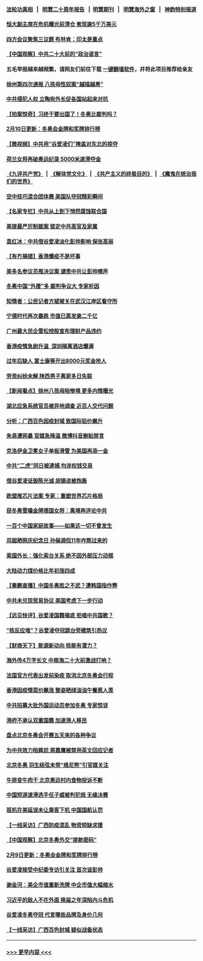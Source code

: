 #### [法轮功真相](https://github.com/gfw-breaker/truth/blob/master/README.md?t=0) &nbsp;&nbsp;|&nbsp;&nbsp; [明慧二十周年报告](https://github.com/gfw-breaker/mh-reports/blob/master/README.md?t=0) &nbsp;&nbsp;|&nbsp;&nbsp;[明慧期刊](https://github.com/gfw-breaker/mh-qikan) &nbsp;&nbsp;|&nbsp;&nbsp; [明慧海外之窗](https://github.com/gfw-breaker/mh-news/blob/master/README.md?t=0) &nbsp;&nbsp;|&nbsp;&nbsp; [神韵特别报道](https://github.com/gfw-breaker/mh-news/blob/master/shenyun.md?t=0)
#### [恒大副主席在危机曝光前清仓 套现逾5千万美元](../pages/nsc413/n13568985.md?t=02110801) 
#### [四方会议聚焦三议题 布林肯：印太是重点](../pages/nsc413/n13569028.md?t=02110801) 
#### [【中国观察】中共二十大前的“政治谣言”](../pages/nsc413/n13568257.md?t=02110801) 
#### 五毛举报越来越频繁，请网友们前往下载 [一键翻墙软件](https://github.com/gfw-breaker/ssr-accounts)，并将此项目推荐给亲友
#### [徐州第四次通报 八孩母性奴案“越描越黑”](../pages/nsc413/n13568827.md?t=02110801) 
#### [中共侵犯人权 立陶宛外长促各国站起来对抗](../pages/nsc413/n13568953.md?t=02110801) 
#### [【拍案惊奇】习终于要出国了！冬奥比裁判吗？](../pages/nsc413/n13568586.md?t=02110801) 
#### [2月10日更新：冬奥会金牌和奖牌排行榜](../pages/nsc413/n13568541.md?t=02110801) 
#### [【微视频】中共用“谷爱凌们”掩盖对东北的掠夺](../pages/nsc413/n13568543.md?t=02110801) 
#### [荷兰女将再破奥运纪录 5000米速滑夺金](../pages/nsc413/n13568704.md?t=02110801) 
#### [《九评共产党》](https://github.com/begood0513/9ping.md/blob/master/README.md) &nbsp;|&nbsp; [《解体党文化》](../../../../jtdwh.md/blob/master/README.md)  &nbsp;|&nbsp; [《共产主义的终极目的》](../../../../gczydzjmd.md/blob/master/README.md) &nbsp;|&nbsp; [《魔鬼在统治我们的世界》](../../../../mgztzwmdsj.md/blob/master/README.md) 
#### [空中技巧混合团体赛 美国队夺冠精彩瞬间](../pages/nsc413/n13568278.md?t=02110801) 
#### [【名家专栏】中共从上到下悄然腐蚀联合国](../pages/nsc413/n13568360.md?t=02110801) 
#### [美提最严厉制裁案 锁定中共高官及家属](../pages/nsc413/n13567974.md?t=02110801) 
#### [袁红冰：中共借谷爱凌淡化彭帅影响 保张高丽](../pages/nsc413/n13568162.md?t=02110801) 
#### [【有冇搞错】香港爆疫不是坏事](../pages/nsc413/n13566642.md?t=02110801) 
#### [美多名参议员推决议案 谴责中共让彭帅噤声](../pages/nsc413/n13568122.md?t=02110801) 
#### [冬奥中国“外援”多 裁判争议大 专家析因](../pages/nsc413/n13566612.md?t=02110801) 
#### [知情者：公民记者方斌被关在武汉江岸区看守所](../pages/nsc413/n13567808.md?t=02110801) 
#### [宁德时代再次暴跌 市值已蒸发逾二千亿](../pages/nsc413/n13567948.md?t=02110801) 
#### [广州最大民企雪松控股宣布理财产品违约](../pages/nsc413/n13567730.md?t=02110801) 
#### [香港疫情急剧升温 深圳隔离酒店爆满](../pages/nsc413/n13567879.md?t=02110801) 
#### [过年后缺人 富士康等开出8000元奖金抢人](../pages/nsc413/n13567772.md?t=02110801) 
#### [劳资纠纷未解 陕西男子离家多日失联](../pages/nsc413/n13567718.md?t=02110801) 
#### [【新闻看点】徐州八孩母陷惨境 更多内情曝光](../pages/nsc413/n13566746.md?t=02110801) 
#### [湖北应急系统官员被异地调查 近百人交代问题](../pages/nsc413/n13567777.md?t=02110801) 
#### [分析：广西百色因疫封城 致国际铝价飙升](../pages/nsc413/n13567354.md?t=02110801) 
#### [朱易遭网暴 官媒急降温 微博抖音删贴禁言](../pages/nsc413/n13567261.md?t=02110801) 
#### [克洛伊金卫冕女子单板滑雪 为美国再添一金](../pages/nsc413/n13566723.md?t=02110801) 
#### [中共“二虎”同日被逮捕 均涉权钱交易](../pages/nsc413/n13567426.md?t=02110801) 
#### [借谷爱凌诋毁陈光诚 胡锡进被炮轰](../pages/nsc413/n13567254.md?t=02110801) 
#### [欧盟推芯片法案 专家：重塑世界芯片格局](../pages/nsc413/n13567248.md?t=02110801) 
#### [获冬奥雪橇金牌德国女将：离境再评论中共](../pages/nsc413/n13567287.md?t=02110801) 
#### [一百个中国家庭故事——如果这一切不曾发生](../pages/nsc413/n13531687.md?t=02110801) 
#### [邓超晒照庆纪念日 孙俪调侃11年咋熬过来的](../pages/nsc413/n13566775.md?t=02110801) 
#### [索国外长：强化索台关系 绝不因外部压力动摇](../pages/nsc413/n13567162.md?t=02110801) 
#### [大陆动力煤价格比年初涨四成](../pages/nsc413/n13566988.md?t=02110801) 
#### [【秦鹏直播】中国冬奥胜之不武？遭韩国指作弊](../pages/nsc413/n13566812.md?t=02110801) 
#### [中共未兑现贸易协议 美国考虑下一步行动](../pages/nsc413/n13566431.md?t=02110801) 
#### [【远见快评】谷爱凌国籍揭底 拒唱中共国歌？](../pages/nsc413/n13566767.md?t=02110801) 
#### [“核反应堆”？谷爱凌夺冠跳台旁建筑引热议](../pages/nsc413/n13566798.md?t=02110801) 
#### [【财商天下】能源新动向 核能有潜力？](../pages/nsc413/n13566304.md?t=02110801) 
#### [海外传4万字长文 中南海二十大前激战打响？](../pages/nsc413/n13566280.md?t=02110801) 
#### [法国官方代表出发前染疫 取消北京冬奥会行程](../pages/nsc413/n13566663.md?t=02110801) 
#### [香港因疫情菜价飙涨 黎姿晒绿油油午餐惹人羡](../pages/nsc413/n13566435.md?t=02110801) 
#### [中共招募大批外国运动员参加冬奥 专家惊讶](../pages/nsc413/n13566483.md?t=02110801) 
#### [港府不承认双重国籍 加速港人移民](../pages/nsc413/n13566681.md?t=02110801) 
#### [盘点北京冬奥会开赛五天来的各种争议](../pages/nsc413/n13566482.md?t=02110801) 
#### [为中共效力陷尴尬 周嘉鹰被禁用英文回应记者](../pages/nsc413/n13566646.md?t=02110801) 
#### [北京冬奥 羽生结弦未带“维尼熊”引官媒关注](../pages/nsc413/n13566509.md?t=02110801) 
#### [牛排变牛肉干 北京奥运村内食物投诉不断](../pages/nsc413/n13566466.md?t=02110801) 
#### [中国短道速滑选手任子威被判犯规 无缘决赛](../pages/nsc413/n13566425.md?t=02110801) 
#### [班机在美延误未让乘客下机 中国国航认罚](../pages/nsc413/n13566387.md?t=02110801) 
#### [【一线采访】广西防疫混乱 物资短缺求援](../pages/nsc413/n13565330.md?t=02110801) 
#### [【中国观察】北京冬奥外交“提款密码”](../pages/nsc413/n13566025.md?t=02110801) 
#### [2月9日更新：冬奥会金牌和奖牌排行榜](../pages/nsc413/n13565915.md?t=02110801) 
#### [谷爱凌接受中纪委专访引关注 首次谈彭帅](../pages/nsc413/n13566235.md?t=02110801) 
#### [谢金河：美企市值重新洗牌 中企市值大幅缩水](../pages/nsc413/n13566069.md?t=02110801) 
#### [习近平的敌人不在外面 换届之年深陷内斗危机](../pages/nsc413/n13566240.md?t=02110801) 
#### [谷爱凌冬奥夺冠 代言哪些品牌及身价几何](../pages/nsc413/n13564665.md?t=02110801) 
#### [【一线采访】广西百色封城 疑似战备状态](../pages/nsc413/n13565744.md?t=02110801) 

----
#### [ >>> 更早内容 <<< ](../indexes/nsc413-earlier.md)
